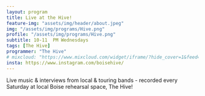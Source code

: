 ```yaml
---
layout: program
title: Live at the Hive!
feature-img: "assets/img/header/about.jpeg"
img: "/assets/img/programs/Hive.png"
profile: "/assets/img/programs/Hive.png"
subtitle: 10-11  PM Wednesdays
tags: [The Hive]
programmer: "The Hive"
# mixcloud: "https://www.mixcloud.com/widget/iframe/?hide_cover=1&feed=%2Ftropicofm%2Fplaylists%2F208-talk%2F"
insta: https://www.instagram.com/boisehive/
---
```


Live music & interviews from local & touring bands - recorded every Saturday at local Boise rehearsal space, The Hive!
